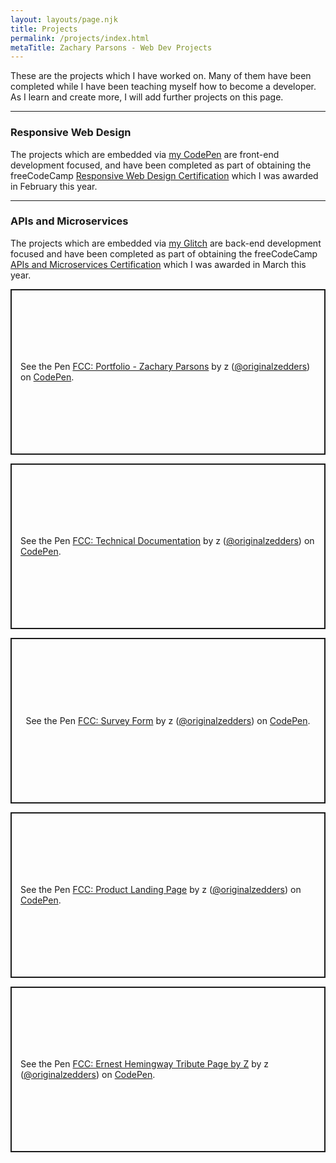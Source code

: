 ```yaml
---
layout: layouts/page.njk
title: Projects
permalink: /projects/index.html
metaTitle: Zachary Parsons - Web Dev Projects
---
```

These are the projects which I have worked on. Many of them have been completed while I have been teaching myself how to become a developer. As I learn and create more, I will add further projects on this page.

---

### Responsive Web Design
The projects which are embedded via [my CodePen](https://codepen.io/originalzedders) are front-end development focused, and have been completed as part of obtaining the freeCodeCamp [Responsive Web Design Certification](https://www.freecodecamp.org/certification/zparsons/responsive-web-design) which I was awarded in February this year.

---

### APIs and Microservices
The projects which are embedded via [my Glitch](https://glitch.com/@zgparsons/free-code-camp-z) are back-end development focused and have been completed as part of obtaining the freeCodeCamp [APIs and Microservices Certification](https://www.freecodecamp.org/certification/zparsons/apis-and-microservices) which I was awarded in March this year.

<p class="codepen" data-height="265" data-theme-id="light" data-default-tab="result" data-user="originalzedders" data-slug-hash="abzMgmw" style="height: 265px; box-sizing: border-box; display: flex; align-items: center; justify-content: center; border: 2px solid; margin: 1em 0; padding: 1em;" data-pen-title="FCC: Portfolio - Zachary Parsons">
  <span>See the Pen <a href="https://codepen.io/originalzedders/pen/abzMgmw">
  FCC: Portfolio - Zachary Parsons</a> by z (<a href="https://codepen.io/originalzedders">@originalzedders</a>)
  on <a href="https://codepen.io">CodePen</a>.</span>
</p>
<script async src="https://static.codepen.io/assets/embed/ei.js"></script>

<p class="codepen" data-height="265" data-theme-id="light" data-default-tab="result" data-user="originalzedders" data-slug-hash="wvBORXd" style="height: 265px; box-sizing: border-box; display: flex; align-items: center; justify-content: center; border: 2px solid; margin: 1em 0; padding: 1em;" data-pen-title="FCC: Technical Documentation">
  <span>See the Pen <a href="https://codepen.io/originalzedders/pen/wvBORXd">
  FCC: Technical Documentation</a> by z (<a href="https://codepen.io/originalzedders">@originalzedders</a>)
  on <a href="https://codepen.io">CodePen</a>.</span>
</p>
<script async src="https://static.codepen.io/assets/embed/ei.js"></script>

<p class="codepen" data-height="265" data-theme-id="light" data-default-tab="result" data-user="originalzedders" data-slug-hash="LYPgaxR" style="height: 265px; box-sizing: border-box; display: flex; align-items: center; justify-content: center; border: 2px solid; margin: 1em 0; padding: 1em;" data-pen-title="FCC: Survey Form">
  <span>See the Pen <a href="https://codepen.io/originalzedders/pen/LYPgaxR">
  FCC: Survey Form</a> by z (<a href="https://codepen.io/originalzedders">@originalzedders</a>)
  on <a href="https://codepen.io">CodePen</a>.</span>
</p>
<script async src="https://static.codepen.io/assets/embed/ei.js"></script>

<p class="codepen" data-height="265" data-theme-id="light" data-default-tab="result" data-user="originalzedders" data-slug-hash="WNePLVq" style="height: 265px; box-sizing: border-box; display: flex; align-items: center; justify-content: center; border: 2px solid; margin: 1em 0; padding: 1em;" data-pen-title="FCC: Product Landing Page">
  <span>See the Pen <a href="https://codepen.io/originalzedders/pen/WNePLVq">
  FCC: Product Landing Page</a> by z (<a href="https://codepen.io/originalzedders">@originalzedders</a>)
  on <a href="https://codepen.io">CodePen</a>.</span>
</p>
<script async src="https://static.codepen.io/assets/embed/ei.js"></script> 

<p class="codepen" data-height="265" data-theme-id="light" data-default-tab="html,result" data-user="originalzedders" data-slug-hash="NWKverq" style="height: 265px; box-sizing: border-box; display: flex; align-items: center; justify-content: center; border: 2px solid; margin: 1em 0; padding: 1em;" data-pen-title="FCC: Ernest Hemingway Tribute Page by Z">
  <span>See the Pen <a href="https://codepen.io/originalzedders/pen/NWKverq">
  FCC: Ernest Hemingway Tribute Page by Z</a> by z (<a href="https://codepen.io/originalzedders">@originalzedders</a>)
  on <a href="https://codepen.io">CodePen</a>.</span>
</p>
<script async src="https://static.codepen.io/assets/embed/ei.js"></script>